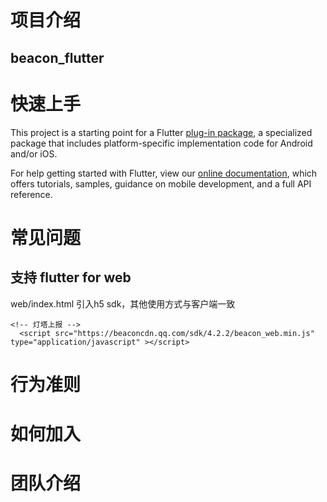 # 项目介绍

## beacon_flutter

# 快速上手
This project is a starting point for a Flutter
[plug-in package](https://flutter.dev/developing-packages/),
a specialized package that includes platform-specific implementation code for
Android and/or iOS.

For help getting started with Flutter, view our 
[online documentation](https://flutter.dev/docs), which offers tutorials, 
samples, guidance on mobile development, and a full API reference.
# 常见问题


## 支持 flutter for web
web/index.html 引入h5 sdk，其他使用方式与客户端一致
~~~
<!-- 灯塔上报 -->
  <script src="https://beaconcdn.qq.com/sdk/4.2.2/beacon_web.min.js" type="application/javascript" ></script>
~~~

# 行为准则

# 如何加入

# 团队介绍

